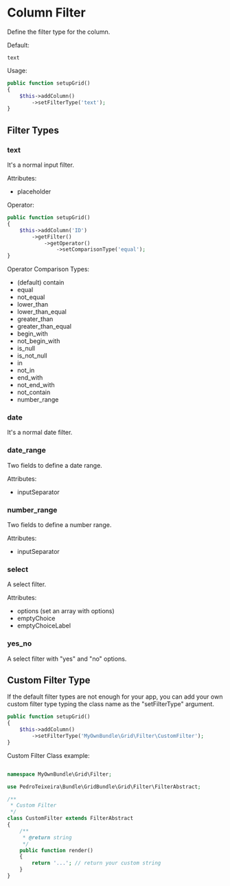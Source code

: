 # Column Filter

Define the filter type for the column.

Default:

```
text
```

Usage:

```php
public function setupGrid()
{
    $this->addColumn()
        ->setFilterType('text');
}
```


## Filter Types

### text

It's a normal input filter.

Attributes:

* placeholder

Operator:

```php
public function setupGrid()
{
    $this->addColumn('ID')
        ->getFilter()
            ->getOperator()
                ->setComparisonType('equal');
}
```

Operator Comparison Types:

* (default) contain
* equal
* not_equal
* lower_than
* lower_than_equal
* greater_than
* greater_than_equal
* begin_with
* not_begin_with
* is_null
* is_not_null
* in
* not_in
* end_with
* not_end_with
* not_contain
* number_range

### date

It's a normal date filter.

### date_range

Two fields to define a date range.

Attributes:

* inputSeparator

### number_range

Two fields to define a number range.

Attributes:

* inputSeparator

### select

A select filter.

Attributes:

* options (set an array with options)
* emptyChoice
* emptyChoiceLabel

### yes_no

A select filter with "yes" and "no" options.

## Custom Filter Type

If the default filter types are not enough for your app,  you can add your own custom filter type typing the class name as the "setFilterType" argument.

```php
public function setupGrid()
{
    $this->addColumn()
        ->setFilterType('MyOwnBundle\Grid\Filter\CustomFilter');
}
```

Custom Filter Class example:

```php

namespace MyOwnBundle\Grid\Filter;

use PedroTeixeira\Bundle\GridBundle\Grid\Filter\FilterAbstract;

/**
 * Custom Filter
 */
class CustomFilter extends FilterAbstract
{
    /**
     * @return string
     */
    public function render()
    {
        return '...'; // return your custom string
    }
}
```
